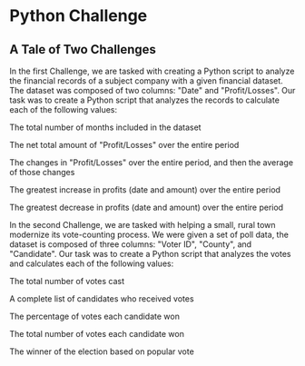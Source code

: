 # Python Challenge

## A Tale of Two Challenges

In the first Challenge, we are tasked with creating a Python script to analyze the financial records of a subject company with a given financial dataset. The dataset was composed of two columns: "Date" and "Profit/Losses".
Our task was to create a Python script that analyzes the records to calculate each of the following values:

The total number of months included in the dataset

The net total amount of "Profit/Losses" over the entire period

The changes in "Profit/Losses" over the entire period, and then the average of those changes

The greatest increase in profits (date and amount) over the entire period

The greatest decrease in profits (date and amount) over the entire period

In the second Challenge, we are tasked with helping a small, rural town modernize its vote-counting process. We were given a set of poll data, the dataset is composed of three columns: "Voter ID", "County", and "Candidate". Our task was to create a Python script that analyzes the votes and calculates each of the following values:

The total number of votes cast

A complete list of candidates who received votes

The percentage of votes each candidate won

The total number of votes each candidate won

The winner of the election based on popular vote


